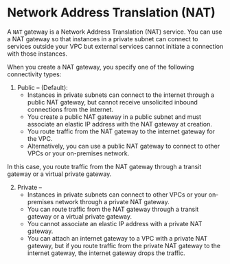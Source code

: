 # Network Address Translation (NAT)

A `NAT` gateway is a Network Address Translation (NAT) service. You can use a NAT gateway so that instances in a private subnet can connect to services outside your VPC but external services cannot initiate a connection with those instances.

When you create a NAT gateway, you specify one of the following connectivity types:

1. Public – (Default):
   - Instances in private subnets can connect to the internet through a public NAT gateway, but cannot receive unsolicited inbound connections from the internet.
   - You create a public NAT gateway in a public subnet and must associate an elastic IP address with the NAT gateway at creation.
   - You route traffic from the NAT gateway to the internet gateway for the VPC.
   - Alternatively, you can use a public NAT gateway to connect to other VPCs or your on-premises network.

In this case, you route traffic from the NAT gateway through a transit gateway or a virtual private gateway.

2. Private –
   - Instances in private subnets can connect to other VPCs or your on-premises network through a private NAT gateway.
   - You can route traffic from the NAT gateway through a transit gateway or a virtual private gateway.
   - You cannot associate an elastic IP address with a private NAT gateway.
   - You can attach an internet gateway to a VPC with a private NAT gateway, but if you route traffic from the private NAT gateway to the internet gateway, the internet gateway drops the traffic.
